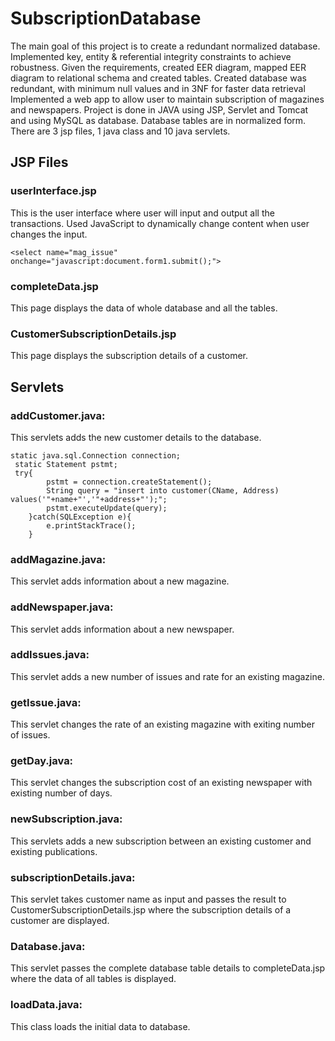 # SubscriptionDatabase

The main goal of this project is to create a redundant normalized database. Implemented key, entity & referential integrity constraints to achieve robustness. Given the requirements, created EER diagram, mapped EER diagram to relational schema and created tables. Created database was redundant, with minimum null values and in 3NF for faster data retrieval
Implemented a web app to allow user to maintain subscription of magazines and newspapers. 
Project is done in JAVA using JSP, Servlet and Tomcat and using MySQL as database. Database tables are in normalized form.
There are 3 jsp files, 1 java class and 10 java servlets.

## JSP Files

### userInterface.jsp
This is the user interface where user will input and output all the transactions.
Used JavaScript to dynamically change content when user changes the input.

    <select name="mag_issue" onchange="javascript:document.form1.submit();"> 

### completeData.jsp
This page displays the data of whole database and all the tables.

### CustomerSubscriptionDetails.jsp
This page displays the subscription details of a customer.

## Servlets

### addCustomer.java:
This servlets adds the new customer details to the database.

    static java.sql.Connection connection;
	 static Statement pstmt;
	 try{
			pstmt = connection.createStatement();
			String query = "insert into customer(CName, Address) values('"+name+"','"+address+"');";
			pstmt.executeUpdate(query);
		}catch(SQLException e){
			e.printStackTrace();
		}

### addMagazine.java:
This servlet adds information about a new magazine.



### addNewspaper.java:
This servlet adds information about a new newspaper. 

### addIssues.java:
This servlet adds a new number of issues and rate for an existing magazine. 

### getIssue.java:
This servlet changes the rate of an existing magazine with exiting number of issues. 

### getDay.java:
This servlet changes the subscription cost of an existing newspaper with existing number of days. 

### newSubscription.java:
This servlets adds a new subscription between an existing customer and existing publications. 

### subscriptionDetails.java:
This servlet takes customer name as input and passes the result to CustomerSubscriptionDetails.jsp where the subscription details of a customer are displayed. 

### Database.java:
This servlet passes the complete database table details to completeData.jsp where the data of all tables is displayed. 

### loadData.java:
This class loads the initial data to database. 
